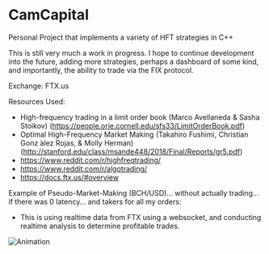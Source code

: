 # CamCapital
Personal Project that implements a variety of HFT strategies in C++

This is still very much a work in progress. I hope to continue development into the future, adding more strategies, perhaps a dashboard of some kind, and importantly, the ability to trade via the FIX protocol.

Exchange: FTX.us

Resources Used:
- High-frequency trading in a limit order book (Marco Avellaneda & Sasha Stoikov) (https://people.orie.cornell.edu/sfs33/LimitOrderBook.pdf)
- Optimal High-Frequency Market Making (Takahiro Fushimi, Christian Gonz ́alez Rojas, & Molly Herman) (http://stanford.edu/class/msande448/2018/Final/Reports/gr5.pdf)
- https://www.reddit.com/r/highfreqtrading/
- https://www.reddit.com/r/algotrading/
- https://docs.ftx.us/#overview


Example of Pseudo-Market-Making (BCH/USD)... without actually trading... if there was 0 latency... and takers for all my orders:
- This is using realtime data from FTX using a websocket, and conducting realtime analysis to determine profitable trades.

![Animation](https://user-images.githubusercontent.com/20567677/116160523-351da900-a6c0-11eb-81c1-e87e7a5ea992.gif)
